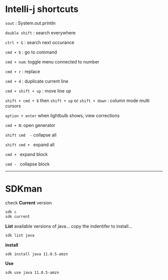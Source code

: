 # Intelli-j shortcuts

`sout` : System.out.println

`double shift`  : search everywhere 

`ctrl + G` : search next occurance 

`cmd + b` : go to command 

`cmd + num`: toggle menu connected to number

`cmd + r` : replace 

`cmd + d` : duplicate current line

`cmd + shift + up` : move line up

`shift + cmd + 8` then `shift + up` or `shift + down` : column mode multi cursors

`option + enter` when lightbulb shows, view corrections

`cmd + N`: open generator 

`shift cmd  -` collapse all

`shift cmd + ` expand all

`cmd + ` expand block

`cmd - ` collapse block
 
---
# SDKman 

check **Current** version 

```bash
sdk c
sdk current
```

**List** available versions of java... copy the indentifer to install...

```bash
sdk list java
```
**install**

```bash
sdk install java 11.0.5-amzn  
```

**Use**
```bash
sdk use java 11.0.5-amzn
```
